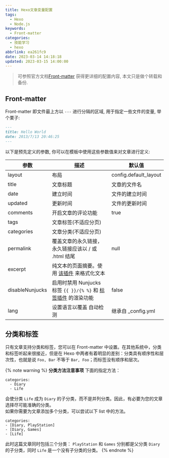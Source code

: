 ```yaml
---
title: Hexo文章变量配置
tags:
  - Hexo
  - Node.js
keywords:
  - Front-matter
categories:
  - 技能学习
  - hexo
abbrlink: ea261fc9
date: 2023-03-14 14:18:18
updated: 2023-03-15 14:00:00
---
```


> 可参照官方文档[Front-matter](https://hexo.io/zh-cn/docs/front-matter) 获得更详细的配置内容, 本文只是做个转载和备份.

## Front-matter

Front-matter 即文件最上方以 `---` 进行分隔的区域, 用于指定一些文件的变量, 举个栗子:

```markdown
---
title: Hello World
date: 2013/7/13 20:46:25
---
```

以下是预先定义的参数, 你可以在模板中使用这些参数值来对文章进行定义:

| 参数              | 描述                                                                                     | 默认值                   |
|-----------------|----------------------------------------------------------------------------------------|-----------------------|
| layout          | 布局                                                                                     | config.default_layout |
| title           | 文章标题                                                                                   | 文章的文件名                |
| date            | 建立时间                                                                                   | 文件的建立时间               |
| updated         | 更新时间                                                                                   | 文件的更新时间               |
| comments        | 开启文章的评论功能                                                                              | true                  |
| tags            | 文章标签(不适应分页)                                                                            ||
| categories      | 文章分类(不适应分页)                                                                            ||
| permalink	      | 覆盖文章的永久链接，永久链接应该以 / 或 .html 结尾                                                         | 	null                 |
| excerpt	        | 纯文本的页面摘要。使用 [该插件](https://hexo.io/zh-cn/docs/tag-plugins#文章摘要和截断) 来格式化文本               ||
| disableNunjucks | 启用时禁用 Nunjucks 标签 `{{ }}/{% %}` 和 [标签插件](https://hexo.io/zh-cn/docs/tag-plugins) 的渲染功能 | false                 |
| lang	           | 设置语言以覆盖 自动检测	                                                                          | 继承自 _config.yml       |

## 分类和标签

只有文章支持分类和标签，您可以在 Front-matter 中设置。在其他系统中，分类和标签听起来很接近，但是在 Hexo 中两者有着明显的差别：分类具有顺序性和层次性，也就是说 `Foo, Bar` 不等于 `Bar, Foo`；而标签没有顺序和层次。  

{% note warning %}
__分类方法注意事项__
下面的指定方法：

```
categories:
  - Diary
  - Life
```

会使分类 `Life` 成为 `Diary` 的子分类，而不是并列分类。因此，有必要为您的文章选择尽可能准确的分类。  
如果你需要为文章添加多个分类，可以尝试以下 list 中的方法。

```
categories:
- [Diary, PlayStation]
- [Diary, Games]
- [Life]
```

此时这篇文章同时包括三个分类： `PlayStation` 和 `Games` 分别都是父分类 `Diary` 的子分类，同时 `Life` 是一个没有子分类的分类。
{% endnote %}